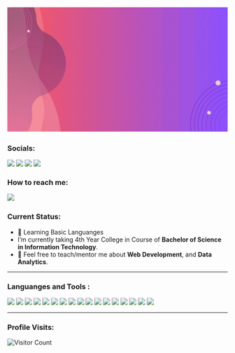 [![@rachelsalvana](https://raw.githubusercontent.com/rachelsalvana/rachelsalvana/main/salvana.gif)](https://www.facebook.com/rachel.salvana/)
------------------------------------------- 
### Socials: 
<a href="https://www.tiktok.com/@rchl_slvn"><img src="https://img.shields.io/badge/rachelsalvana-010101?style=for-the-badge&logo=tiktok&logoColor=white"></a> <a href="https://www.instagram.com/rachelsalvana16/"><img src="https://img.shields.io/badge/rachelsalvana-%23E4405F.svg?&style=for-the-badge&logo=instagram&logoColor=white"></a>  <a href="https://www.linkedin.com/in/rachel-salvana-28b994277/"><img src="https://img.shields.io/badge/rachelsalvana-%230077B5.svg?&style=for-the-badge&logo=linkedin&logoColor=white"></a> <a href="https://www.facebook.com/rachel.salvana/"><img src="https://img.shields.io/badge/rachelsalvana-1877F2?style=for-the-badge&logo=facebook&logoColor=white"></a>
<br>
### How to reach me: 
<a href="mailto: salvanarachel30@gmail.com">
<img src="https://img.shields.io/badge/-salvanarachel30@gmail.com-7B83EB?&style=for-the-badge&logo=Microsoft-outlook&logoColor=white" ></a>

### Current Status:

- 💼 Learning Basic Languanges
- I’m currently taking 4th Year College in Course of <strong>Bachelor of Science in Information Technology</strong>.
- 💬 Feel free to teach/mentor me about <strong>Web Development</strong>, and <strong>Data Analytics</strong>.

------------------------------------------- 

### Languanges and Tools :

<img src="https://img.shields.io/badge/html5-%23E34F26.svg?style=for-the-badge&logo=html5&logoColor=white">   <img src="https://img.shields.io/badge/css3%20-%2314354C.svg?&style=for-the-badge&logo=css3&logoColor=white">   <img src="https://img.shields.io/badge/javascript%20-%23323330.svg?&style=for-the-badge&logo=javascript&logoColor=%23F7DF1E">  <img src="https://img.shields.io/badge/react-%2320232a.svg?style=for-the-badge&logo=react&logoColor=%2361DAFB">  <img src="https://img.shields.io/badge/Babel-F9DC3e?style=for-the-badge&logo=babel&logoColor=black"> <img src="https://img.shields.io/badge/node.js%20-%23008CC1.svg?&style=for-the-badge&logo=node.js&logoColor=white"> <img src="https://img.shields.io/badge/mongodb%20-%2347A248svg?&style=for-the-badge&logo=mongodb&logoColor=white"> <img src="https://img.shields.io/badge/git%20-%23F05032.svg?&style=for-the-badge&logo=git&logoColor=white"/> <img src="http://img.shields.io/badge/-VS%20Code-000000?style=for-the-badge&logo=Visual-studio-code&logoColor=blue">  <img src="https://img.shields.io/badge/Canva-%2300C4CC.svg?style=for-the-badge&logo=Canva&logoColor=white"> <img src="https://img.shields.io/badge/figma-%23F24E1E.svg?style=for-the-badge&logo=figma&logoColor=white"> <img src="https://img.shields.io/badge/Eclipse-FE7A16.svg?style=for-the-badge&logo=Eclipse&logoColor=white"> <img src="https://img.shields.io/badge/Swift-FA7343?style=for-the-badge&logo=swift&logoColor=white"> <img src="https://img.shields.io/badge/TypeScript-007ACC?style=for-the-badge&logo=typescript&logoColor=white"> <img src="https://img.shields.io/badge/Flutter-02569B?style=for-the-badge&logo=flutter&logoColor=white"> <img src="https://img.shields.io/badge/Canva-02569B?style=for-the-badge&logo=canva&logoColor=white"> <img src="https://img.shields.io/badge/Ibispaint-02569B?style=for-the-badge&logo=ibispaint&logoColor=white">


[//]: <> (Credits: carlcastanas)
[//]: <> (Credits: Last edited on: 08/18/23)


------------------------------------------- 

### Profile Visits:
![Visitor Count](https://profile-counter.glitch.me/{rachelsalvana}/count.svg)
